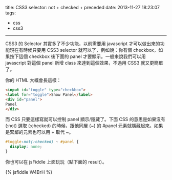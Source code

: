 title: CSS3 selector: not + checked + preceded
date: 2013-11-27 18:23:07
tags:
- css
- css3
---
CSS3 的 Selector 其實多了不少功能，以前需要用 javascript 才可以做出來的功能現在有時候只要用 CSS3 selector 就可以了，例如說：你有個 checkbox，如果按下這個 checkbox 後下面的 panel 才要顯示。一般來說我們可以用 javascript 對這個 panel 新增 class 來達到這個效果，不過用 CSS3 就又更簡單了。

你的 HTML 大概會長這樣：

```html
<input id="toggle" type="checkbox">
<label for="toggle">Show Panel</label>
<div id="panel">
Panel
</div>
```

而 CSS 只要這樣寫就可以控制 panel 顯示/隱藏了。下面 CSS 的意思是如果沒有 (:not) 選取 (:checked) 的時候，跟他同層 (~) 的 #panel 元素就隱藏起來。如果是緊鄰的元素也可以用 + 取代 ~。

```css
#toggle:not(:checked) ~ #panel {
  display: none;
}
```

你也可以在 jsFiddle 上面玩玩（點下面的 result）。

{% jsfiddle W4BrH %}